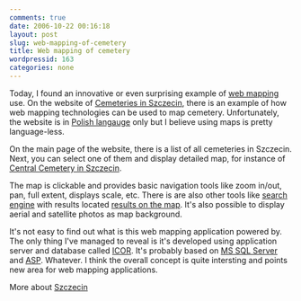 ```yaml
---
comments: true
date: 2006-10-22 00:16:18
layout: post
slug: web-mapping-of-cemetery
title: Web mapping of cemetery
wordpressid: 163
categories: none
---
```


Today, I found an innovative or even surprising example of [web mapping](http://www.oreilly.com/catalog/webmapping/) use. On the website of [Cemeteries in Szczecin](http://cmentarze.szczecin.pl), there is an example of how web mapping technologies can be used to map cemetery. Unfortunately, the website is in [Polish langauge](http://en.wikipedia.org/wiki/Polish_language) only but I believe using maps is pretty language-less.







On the main page of the website, there is a list of all cemeteries in Szczecin. Next, you can select one of them and display detailed map, for instance of [Central Cemetery in Szczecin](http://cmentarze.szczecin.pl/showpage?chapter=11974&).






The map is clickable and provides basic navigation tools like zoom in/out, pan, full extent, displays scale, etc. There is are also other tools like [search engine](http://cmentarze.szczecin.pl/showpage?chapter=11975) with results located [results on the map](http://cmentarze.szczecin.pl/showpage?chapter=11975&smode=2&p1oid=E9F829D21DD64A488B57AE4806AEBF40). It's also possible to display aerial and satellite photos as map background.





It's not easy to find out what is this web mapping application powered by. The only thing I've managed to reveal is it's developed using application server and database called [ICOR](http://www.icor.pl). It's probably based on [MS SQL Server](http://en.wikipedia.org/wiki/Microsoft_SQL_Server) and [ASP](http://en.wikipedia.org/wiki/Active_Server_Pages). Whatever. I think the overall concept is quite intersting and points new area for web mapping applications.






More about [Szczecin](http://en.wikipedia.org/wiki/Szczecin)

